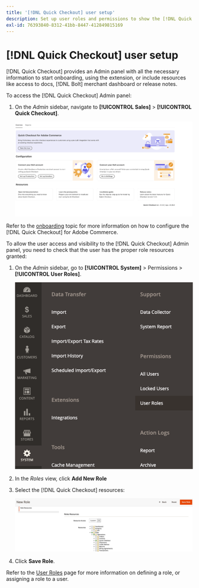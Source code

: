 ```yaml
---
title: '[!DNL Quick Checkout] user setup'
description: Set up user roles and permissions to show the [!DNL Quick Checkout] Admin panel.
exl-id: 76393840-8312-41bb-8447-412849815169
---
```

# [!DNL Quick Checkout] user setup

[!DNL Quick Checkout] provides an Admin panel with all the necessary information to start onboarding, using the extension, or include resources like access to docs, [!DNL Bolt] merchant dashboard or release notes.

To access the [!DNL Quick Checkout] Admin panel:

1. On the _Admin_ sidebar, navigate to **[!UICONTROL Sales]** > **[!UICONTROL Quick Checkout]**.

    ![Menu Quick Checkout](assets/overview-admin-panel.png)

Refer to the [onboarding](../quick-checkout/onboarding.md) topic for more information on how to configure the [!DNL Quick Checkout] for Adobe Commerce.

To allow the user access and visibility to the [!DNL Quick Checkout] Admin panel, you need to check that the user has the proper role resources granted:

1. On the _Admin_ sidebar, go to **[!UICONTROL System]** > Permissions > **[!UICONTROL User Roles]**.

    ![User Roles](assets/user-roles-small.png)

1. In the _Roles_ view, click **Add New Role** 
1. Select the [!DNL Quick Checkout] resources:

   ![Quick Checkout roles and permissions](assets/role-resource-quick-checkout.png)

1. Click **Save Role**.

Refer to the [User Roles](https://docs.magento.com/user-guide/system/permissions-user-roles.html) page for more information on defining a role, or assigning a role to a user.
